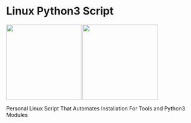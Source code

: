 # Linux Python3 Script

<img height="200" width="200" align="left" src=https://user-images.githubusercontent.com/102762345/189622261-a196418e-bdf5-467d-8d6f-02d46fefe126.png>
<img height="200" width="200" align="middle" src=https://user-images.githubusercontent.com/102762345/189622428-4d81aeb0-a7af-4d04-83fa-66c1793a4d91.png>

Personal Linux Script That Automates Installation For Tools and Python3 Modules

